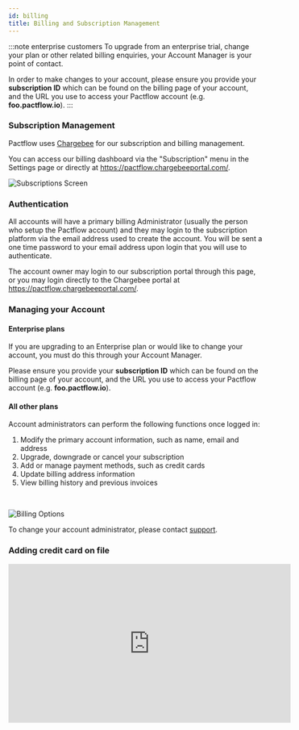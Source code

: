 ```yaml
---
id: billing
title: Billing and Subscription Management
---
```


:::note enterprise customers
To upgrade from an enterprise trial, change your plan or other related billing enquiries, your Account Manager is your point of contact.

In order to make changes to your account, please ensure you provide your **subscription ID** which can be found on the billing page of your account, and the URL you use to access your Pactflow account (e.g. **foo.pactflow.io**).
:::

### Subscription Management

Pactflow uses [Chargebee](https://www.chargebee.com/) for our subscription and billing management. 

You can access our billing dashboard via the "Subscription" menu in the Settings page or directly at https://pactflow.chargebeeportal.com/.

![Subscriptions Screen](/ui/billing-dashboard2.png)

### Authentication

All accounts will have a primary billing Administrator (usually the person who setup the Pactflow account) and they may login to the subscription platform via the email address used to create the account. You will be sent a one time password to your email address upon login that you will use to authenticate.

The account owner may login to our subscription portal through this page, or you may login directly to the Chargebee portal at https://pactflow.chargebeeportal.com/.

### Managing your Account

#### Enterprise plans

If you are upgrading to an Enterprise plan or would like to change your account, you must do this through your Account Manager.

Please ensure you provide your **subscription ID** which can be found on the billing page of your account, and the URL you use to access your Pactflow account (e.g. **foo.pactflow.io**).

#### All other plans

Account administrators can perform the following functions once logged in:

1. Modify the primary account information, such as name, email and address
2. Upgrade, downgrade or cancel your subscription
3. Add or manage payment methods, such as credit cards
4. Update billing address information
5. View billing history and previous invoices

&nbsp;

![Billing Options](/ui/billing-options.png)

To change your account administrator, please contact [support](mailto:support@pactflow.io?subject=Change%20Billing%20Administrator%20for%20account%20MYACCOUNT).

### Adding credit card on file

<iframe width="560" height="315" src="https://www.youtube.com/embed/R8DBH-Dqw-c" frameBorder="0" allow="accelerometer; autoplay; encrypted-media; gyroscope; picture-in-picture" allowFullScreen></iframe>